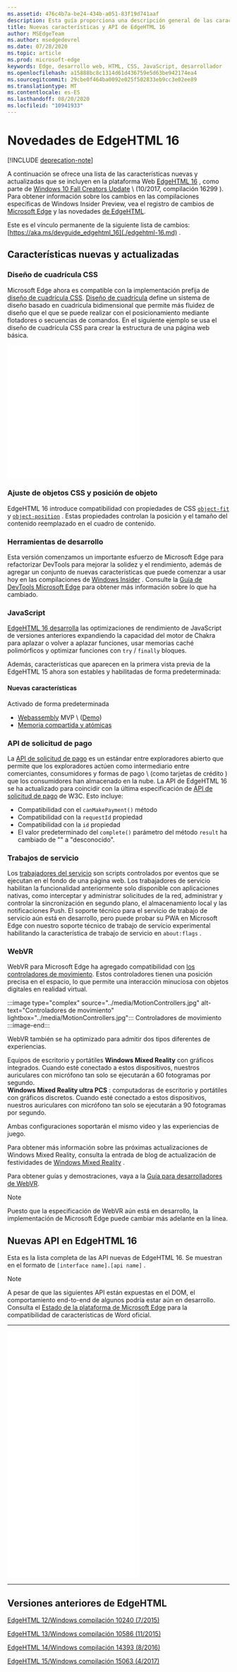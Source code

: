 ```yaml
---
ms.assetid: 476c4b7a-be24-434b-a051-83f19d741aaf
description: Esta guía proporciona una descripción general de las características y los estándares del desarrollador que se incluyen en Microsoft Edge.
title: Nuevas características y API de EdgeHTML 16
author: MSEdgeTeam
ms.author: msedgedevrel
ms.date: 07/28/2020
ms.topic: article
ms.prod: microsoft-edge
keywords: Edge, desarrollo web, HTML, CSS, JavaScript, desarrollador
ms.openlocfilehash: a15888bc8c1314d61d436759e5d63be942174ea4
ms.sourcegitcommit: 29cbe0f464ba0092e025f502833eb9cc3e02ee89
ms.translationtype: MT
ms.contentlocale: es-ES
ms.lasthandoff: 08/20/2020
ms.locfileid: "10941933"
---
```

# Novedades de EdgeHTML 16  

[!INCLUDE [deprecation-note](../../includes/legacy-edge-note.md)]  

A continuación se ofrece una lista de las características nuevas y actualizadas que se incluyen en la plataforma Web [EdgeHTML 16](https://blogs.windows.com/msedgedev/2017/10/17) , como parte de [Windows 10 Fall Creators Update](https://blogs.windows.com/windowsexperience/2017/10/17/whats-new-windows-10-fall-creators-update) \ (10/2017, compilación 16299 \).  Para obtener información sobre los cambios en las compilaciones específicas de Windows Insider Preview, vea el registro de cambios de [Microsoft Edge](https://developer.microsoft.com/microsoft-edge/platform/changelog) y las novedades [de EdgeHTML](../whats-new.md).  

Este es el vínculo permanente de la siguiente lista de cambios:  [https://aka.ms/devguide_edgehtml_16](./edgehtml-16.md) .  

## Características nuevas y actualizadas  

### Diseño de cuadrícula CSS  

Microsoft Edge ahora es compatible con la implementación prefija de [diseño de cuadrícula CSS](https://www.w3.org/TR/css-grid-1).  [Diseño de cuadrícula](https://developer.mozilla.org/docs/Web/CSS/CSS_Grid_Layout) define un sistema de diseño basado en cuadrícula bidimensional que permite más fluidez de diseño que el que se puede realizar con el posicionamiento mediante flotadores o secuencias de comandos.  En el siguiente ejemplo se usa el diseño de cuadrícula CSS para crear la estructura de una página web básica.  

<iframe height='303' scrolling='no' title='Diseño de cuadrícula CSS' src='//codepen.io/MSEdgeDev/embed/mMQqZX/?height=303&theme-id=23761&default-tab=css,result&embed-version=2' frameborder='no' allowtransparency='true' allowfullscreen='true'>Consulta el <a href='https://codepen.io/MSEdgeDev/pen/mMQqZX/'> diseño de cuadrícula CSS de lápiz </a> por MSEdgeDev ( <a href='https://codepen.io/MSEdgeDev'> @MSEdgeDev </a> ) en <a href='https://codepen.io'> CodePen </a> .</iframe>  

### Ajuste de objetos CSS y posición de objeto  

EdgeHTML 16 introduce compatibilidad con propiedades de CSS [`object-fit`](https://developer.mozilla.org/docs/Web/CSS/object-fit) y [`object-position`](https://developer.mozilla.org/docs/Web/CSS/object-position) .  Estas propiedades controlan la posición y el tamaño del contenido reemplazado en el cuadro de contenido.  

### Herramientas de desarrollo  

Esta versión comenzamos un importante esfuerzo de Microsoft Edge para refactorizar DevTools para mejorar la solidez y el rendimiento, además de agregar un conjunto de nuevas características que puede comenzar a usar hoy en las compilaciones de [Windows Insider](https://insider.windows.com) .  Consulte la [Guía de DevTools Microsoft Edge](../whats-new.md) para obtener más información sobre lo que ha cambiado.  

### JavaScript  

[EdgeHTML 16 desarrolla](https://blogs.windows.com/msedgedev/2017/10/31) las optimizaciones de rendimiento de JavaScript de versiones anteriores expandiendo la capacidad del motor de Chakra para aplazar o volver a aplazar funciones, usar memorias caché polimórficos y optimizar funciones con `try` / `finally` bloques.  

Además, características que aparecen en la primera vista previa de la EdgeHTML 15 ahora son estables y habilitadas de forma predeterminada:  

#### Nuevas características  

Activado de forma predeterminada  

*   [Webassembly](https://developer.microsoft.com/microsoft-edge/platform/status/webassemblymvp/?q=WebAssembly) MVP \ ([Demo](https://webassembly.org/demo)\)  
*   [Memoria compartida y atómicas](https://developer.microsoft.com/microsoft-edge/platform/status/sharedmemoryandatomics/?q=Atomics)  

### API de solicitud de pago  

La [API de solicitud de pago](../windows-integration/payment-request-api.md) es un estándar entre exploradores abierto que permite que los exploradores actúen como intermediario entre comerciantes, consumidores y formas de pago \ (como tarjetas de crédito \) que los consumidores han almacenado en la nube.  La API de EdgeHTML 16 se ha actualizado para coincidir con la última especificación de [API de solicitud de pago](https://w3c.github.io/payment-request) de W3C.  Esto incluye:  

*   Compatibilidad con el `canMakePayment()` método  
*   Compatibilidad con la `requestId` propiedad  
*   Compatibilidad con la `id` propiedad  
*   El valor predeterminado del `complete()` parámetro del método `result` ha cambiado de "" a "desconocido".  

### Trabajos de servicio  

Los [trabajadores del servicio](https://www.w3.org/TR/service-workers-1) son scripts controlados por eventos que se ejecutan en el fondo de una página web.  Los trabajadores de servicio habilitan la funcionalidad anteriormente solo disponible con aplicaciones nativas, como interceptar y administrar solicitudes de la red, administrar y controlar la sincronización en segundo plano, el almacenamiento local y las notificaciones Push.  El soporte técnico para el servicio de trabajo de servicio aún está en desarrollo, pero puede probar su PWA en Microsoft Edge con nuestro soporte técnico de trabajo de servicio experimental habilitando la característica de trabajo de servicio en `about:flags` .  

### WebVR  

WebVR para Microsoft Edge ha agregado compatibilidad con [los controladores de movimiento](https://developer.microsoft.com/windows/mixed-reality/motion_controllers).  Estos controladores tienen una posición precisa en el espacio, lo que permite una interacción minuciosa con objetos digitales en realidad virtual.  

:::image type="complex" source="../media/MotionControllers.jpg" alt-text="Controladores de movimiento" lightbox="../media/MotionControllers.jpg":::
   Controladores de movimiento  
:::image-end:::  

WebVR también se ha optimizado para admitir dos tipos diferentes de experiencias.  

Equipos de escritorio y portátiles **Windows Mixed Reality** con gráficos integrados.  Cuando esté conectado a estos dispositivos, nuestros auriculares con micrófono tan solo se ejecutarán a 60 fotogramas por segundo.  
**Windows Mixed Reality ultra PCS** : computadoras de escritorio y portátiles con gráficos discretos.  Cuando esté conectado a estos dispositivos, nuestros auriculares con micrófono tan solo se ejecutarán a 90 fotogramas por segundo.  

Ambas configuraciones soportarán el mismo video y las experiencias de juego.  

Para obtener más información sobre las próximas actualizaciones de Windows Mixed Reality, consulta la entrada de blog de actualización de festividades de [Windows Mixed Reality](https://blogs.windows.com/windowsexperience/2017/08/28/windows-mixed-reality-holiday-update) .  

Para obtener guías y demostraciones, vaya a la [Guía para desarrolladores de WebVR](/microsoft-edge/webvr).  

 > [!NOTE] 
 > Puesto que la especificación de WebVR aún está en desarrollo, la implementación de Microsoft Edge puede cambiar más adelante en la línea.  

## Nuevas API en EdgeHTML 16  

Esta es la lista completa de las API nuevas de EdgeHTML 16.  Se muestran en el formato de `[interface name].[api name]` .

> [!NOTE] 
> A pesar de que las siguientes API están expuestas en el DOM, el comportamiento end-to-end de algunos podría estar aún en desarrollo.  Consulta el  [Estado de la plataforma de Microsoft Edge](https://developer.microsoft.com/microsoft-edge/platform/status) para la compatibilidad de características de Word oficial.  

---  

<iframe height='559' scrolling='no' title='Nuevas API en EdgeHTML 16' src='//codepen.io/MSEdgeDev/embed/jLGZZY/?height=559&theme-id=23761&default-tab=result&embed-version=2' frameborder='no' allowtransparency='true' allowfullscreen='true'>Consulta las <a href='https://codepen.io/MSEdgeDev/pen/jLGZZY/'> nuevas API de Pen en EdgeHTML 16 de </a> MSEdgeDev ( <a href='https://codepen.io/MSEdgeDev'> @MSEdgeDev </a> ) en <a href='https://codepen.io'> CodePen </a> .</iframe>  

---  

## Versiones anteriores de EdgeHTML  

[EdgeHTML 12/Windows compilación 10240 (7/2015)](./edgehtml-12.md)  

[EdgeHTML 13/Windows compilación 10586 (11/2015)](./edgehtml-13.md)  

[EdgeHTML 14/Windows compilación 14393 (8/2016)](./edgehtml-14.md)  

[EdgeHTML 15/Windows compilación 15063 (4/2017)](./edgehtml-15.md)  
